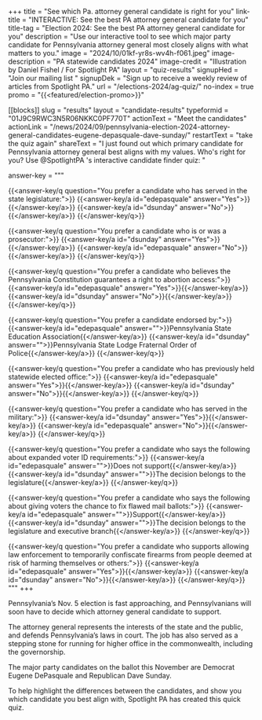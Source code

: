 +++
title = "See which Pa. attorney general candidate is right for you"
link-title = "INTERACTIVE: See the best PA attorney general candidate for you"
title-tag = "Election 2024: See the best PA attorney general candidate for you"
description = "Use our interactive tool to see which major party candidate for Pennsylvania attorney general most closely aligns with what matters to you."
image = "2024/10/01kf-yr8s-wv4h-f061.jpeg"
image-description = "PA statewide candidates 2024"
image-credit = "Illustration by Daniel Fishel / For Spotlight PA"
layout = "quiz-results"
signupHed = "Join our mailing list "
signupDek = "Sign up to receive a weekly review of articles from Spotlight PA."
url = "/elections-2024/ag-quiz/"
no-index = true
promo = "{{<featured/election-promo>}}"


[[blocks]]
slug = "results"
layout = "candidate-results"
typeformid = "01J9C9RWC3N5R06NKKC0PF770T"
actionText = "Meet the candidates"
actionLink = "/news/2024/09/pennsylvania-election-2024-attorney-general-candidates-eugene-depasquale-dave-sunday/"
restartText = "take the quiz again"
shareText = "I just found out which primary candidate for Pennsylvania attorney general best aligns with my values. Who's right for you? Use @SpotlightPA 's interactive candidate finder quiz: "

answer-key = """

{{<answer-key/q question="You prefer a candidate who has served in the state legislature:">}}
  {{<answer-key/a id="edepasquale" answer="Yes">}}{{</answer-key/a>}}
  {{<answer-key/a id="dsunday" answer="No">}}{{</answer-key/a>}}
{{</answer-key/q>}}

{{<answer-key/q question="You prefer a candidate who is or was a prosecutor:">}}
  {{<answer-key/a id="dsunday" answer="Yes">}}{{</answer-key/a>}}
  {{<answer-key/a id="edepasquale" answer="No">}}{{</answer-key/a>}}
{{</answer-key/q>}}

{{<answer-key/q question="You prefer a candidate who believes the Pennsylvania Constitution guarantees a right to abortion access:">}}
  {{<answer-key/a id="edepasquale" answer="Yes">}}{{</answer-key/a>}}
  {{<answer-key/a id="dsunday" answer="No">}}{{</answer-key/a>}}
{{</answer-key/q>}}

{{<answer-key/q question="You prefer a candidate endorsed by:">}}
  {{<answer-key/a id="edepasquale" answer="">}}Pennsylvania State Education Association{{</answer-key/a>}}
  {{<answer-key/a id="dsunday" answer="">}}Pennsylvania State Lodge Fraternal Order of Police{{</answer-key/a>}}
{{</answer-key/q>}}

{{<answer-key/q question="You prefer a candidate who has previously held statewide elected office:">}}
  {{<answer-key/a id="edepasquale" answer="Yes">}}{{</answer-key/a>}}
  {{<answer-key/a id="dsunday" answer="No">}}{{</answer-key/a>}}
{{</answer-key/q>}}

{{<answer-key/q question="You prefer a candidate who has served in the military:">}}
  {{<answer-key/a id="dsunday" answer="Yes">}}{{</answer-key/a>}}
  {{<answer-key/a id="edepasquale" answer="No">}}{{</answer-key/a>}}
{{</answer-key/q>}}

{{<answer-key/q question="You prefer a candidate who says the following about expanded voter ID requirements:">}}
  {{<answer-key/a id="edepasquale" answer="">}}Does not support{{</answer-key/a>}}
  {{<answer-key/a id="dsunday" answer="">}}The decision belongs to the legislature{{</answer-key/a>}}
{{</answer-key/q>}}

{{<answer-key/q question="You prefer a candidate who says the following about giving voters the chance to fix flawed mail ballots:">}}
  {{<answer-key/a id="edepasquale" answer="">}}Support{{</answer-key/a>}}
  {{<answer-key/a id="dsunday" answer="">}}The decision belongs to the legislature and executive branch{{</answer-key/a>}}
{{</answer-key/q>}}

{{<answer-key/q question="You prefer a candidate who supports allowing law enforcement to temporarily confiscate firearms from people deemed at risk of harming themselves or others:">}}
  {{<answer-key/a id="edepasquale" answer="Yes">}}{{</answer-key/a>}}
  {{<answer-key/a id="dsunday" answer="No">}}{{</answer-key/a>}}
{{</answer-key/q>}}
"""
+++


Pennsylvania’s Nov. 5 election is fast approaching, and Pennsylvanians will soon have to decide which attorney general candidate to support.

The attorney general represents the interests of the state and the public, and defends Pennsylvania’s laws in court. The job has also served as a stepping stone for running for higher office in the commonwealth, including the governorship.

The major party candidates on the ballot this November are Democrat Eugene DePasquale and Republican Dave Sunday.

To help highlight the differences between the candidates, and show you which candidate you best align with, Spotlight PA has created this quick quiz.
